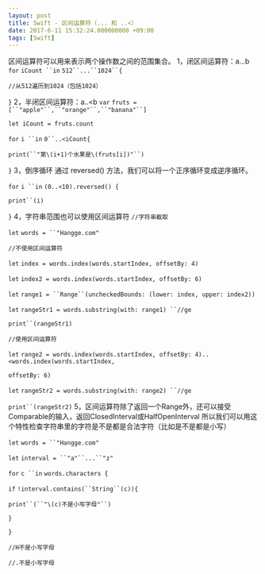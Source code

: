 ```yaml
---
layout: post
title: Swift - 区间运算符（... 和 ..<）
date: 2017-6-11 15:32:24.000000000 +09:00
tags: [Swift]
---
```


区间运算符可以用来表示两个操作数之间的范围集合。
1，闭区间运算符：a...b
`for` `iCount ``in` `512``...``1024``{`

`//从512遍历到1024（包括1024）`

`}`
2，半闭区间运算符：a..<b
`var` `fruts = [``"apple"``,``"orange"``,``"banana"``]`

`let iCount = fruts.count`

`for` `i ``in` `0``..<iCount{`

`print(``"第\(i+1)个水果是\(fruts[i])"``)`

`}`
3，倒序循环
通过 reversed() 方法，我们可以将一个正序循环变成逆序循环。

`for` `i ``in` `(0..<10).reversed() {`

`print``(i)`

`}`
4，字符串范围也可以使用区间运算符
`//字符串截取`

`let` `words = ``"Hangge.com"`

`//不使用区间运算符`

`let` `index = words.index(words.startIndex, offsetBy: 4)`

`let` `index2 = words.index(words.startIndex, offsetBy: 6)`

`let` `range1 = ``Range``(uncheckedBounds: (lower: index, upper: index2))`

`let` `rangeStr1 = words.substring(with: range1) ``//ge`

`print``(rangeStr1)`

`//使用区间运算符`

`let` `range2 = words.index(words.startIndex, offsetBy: 4)..<words.index(words.startIndex,`

`offsetBy: 6)`

`let` `rangeStr2 = words.substring(with: range2) ``//ge`

`print``(rangeStr2)`
5，区间运算符除了返回一个Range外，还可以接受Comparable的输入，返回ClosedInterval或HalfOpenInterval
所以我们可以用这个特性检查字符串里的字符是不是都是合法字符（比如是不是都是小写）


`let` `words = ``"Hangge.com"`

`let` `interval = ``"a"``...``"z"`

`for` `c ``in` `words.characters {`

`if` `!interval.contains(``String``(c)){`

`print``(``"\(c)不是小写字母"``)`

`}`

`}`

`//H不是小写字母`

`//.不是小写字母`


